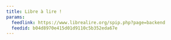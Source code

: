 ```yaml
---
title: Libre à lire !
params:
  feedlink: https://www.librealire.org/spip.php?page=backend
  feedid: b04d8970e415d01d9110c5b352eda67e
---
```

